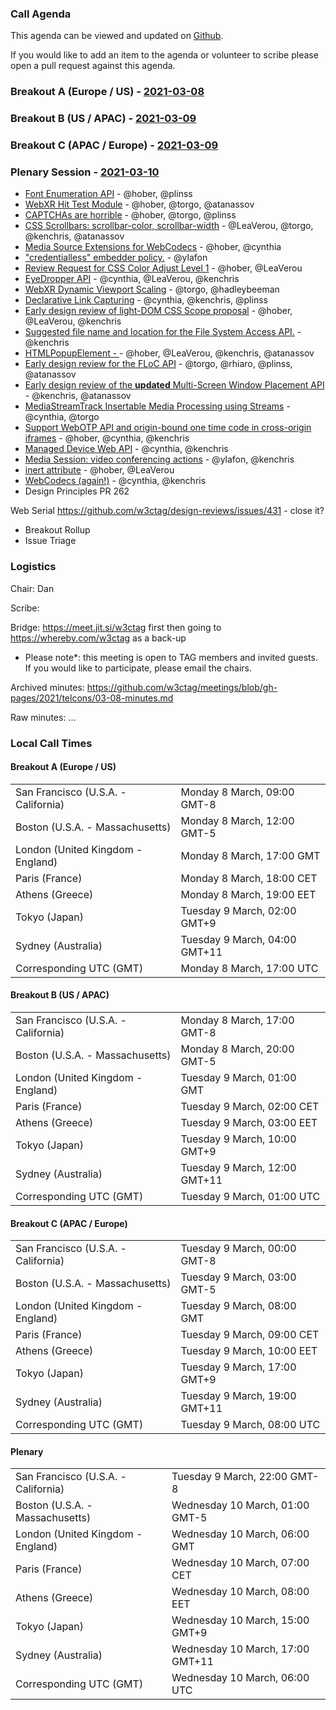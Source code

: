 ### Call Agenda

This agenda can be viewed and updated on [Github](https://github.com/w3ctag/meetings/blob/gh-pages/2021/telcons/03-08-agenda.md).

If you would like to add an item to the agenda or volunteer to scribe please open a pull request against this agenda.

### Breakout A (Europe / US) - [2021-03-08](https://www.timeanddate.com/worldclock/converter.html?iso=20210308T170000&p1=224&p2=43&p3=136&p4=195&p5=26&p6=248&p7=240)

### Breakout B (US / APAC) - [2021-03-09](https://www.timeanddate.com/worldclock/converter.html?iso=20210309T010000&p1=224&p2=43&p3=136&p4=195&p5=26&p6=248&p7=240)

### Breakout C (APAC / Europe) - [2021-03-09](https://www.timeanddate.com/worldclock/converter.html?iso=20210309T080000&p1=224&p2=43&p3=136&p4=195&p5=26&p6=248&p7=240)

### Plenary Session - [2021-03-10](https://www.timeanddate.com/worldclock/converter.html?iso=20210310T060000&p1=224&p2=43&p3=136&p4=195&p5=26&p6=248&p7=240)

* [Font Enumeration API](https://github.com/w3ctag/design-reviews/issues/399) - @hober, @plinss
* [WebXR Hit Test Module](https://github.com/w3ctag/design-reviews/issues/463) - @hober, @torgo, @atanassov
* [CAPTCHAs are horrible](https://github.com/w3ctag/design-reviews/issues/558) - @hober, @torgo, @plinss
* [CSS Scrollbars: scrollbar-color, scrollbar-width](https://github.com/w3ctag/design-reviews/issues/563) - @LeaVerou, @torgo, @kenchris, @atanassov
* [Media Source Extensions for WebCodecs](https://github.com/w3ctag/design-reviews/issues/576) - @hober, @cynthia
* ["credentialless" embedder policy.](https://github.com/w3ctag/design-reviews/issues/582) - @ylafon
* [Review Request for CSS Color Adjust Level 1](https://github.com/w3ctag/design-reviews/issues/583) - @hober, @LeaVerou
* [EyeDropper API](https://github.com/w3ctag/design-reviews/issues/587) - @cynthia, @LeaVerou, @kenchris
* [WebXR Dynamic Viewport Scaling](https://github.com/w3ctag/design-reviews/issues/588) - @torgo, @hadleybeeman
* [Declarative Link Capturing](https://github.com/w3ctag/design-reviews/issues/589) - @cynthia, @kenchris, @plinss
* [Early design review of light-DOM CSS Scope proposal](https://github.com/w3ctag/design-reviews/issues/593) - @hober, @LeaVerou, @kenchris
* [Suggested file name and location for the File System Access API.](https://github.com/w3ctag/design-reviews/issues/598) - @kenchris
* [HTMLPopupElement - <popup>](https://github.com/w3ctag/design-reviews/issues/599) - @hober, @LeaVerou, @kenchris, @atanassov
* [Early design review for the FLoC API](https://github.com/w3ctag/design-reviews/issues/601) - @torgo, @rhiaro, @plinss, @atanassov
* [Early design review of the **updated** Multi-Screen Window Placement API](https://github.com/w3ctag/design-reviews/issues/602) - @kenchris, @atanassov
* [MediaStreamTrack Insertable Media Processing using Streams](https://github.com/w3ctag/design-reviews/issues/603) - @cynthia, @torgo
* [Support WebOTP API and origin-bound one time code in cross-origin iframes](https://github.com/w3ctag/design-reviews/issues/604) - @hober, @cynthia, @kenchris
* [Managed Device Web API](https://github.com/w3ctag/design-reviews/issues/606) - @cynthia, @kenchris
* [Media Session: video conferencing actions](https://github.com/w3ctag/design-reviews/issues/608) - @ylafon, @kenchris
* [inert attribute](https://github.com/w3ctag/design-reviews/issues/610) - @hober, @LeaVerou
* [WebCodecs (again!)](https://github.com/w3ctag/design-reviews/issues/612) - @cynthia, @kenchris
* Design Principles PR 262

Web Serial https://github.com/w3ctag/design-reviews/issues/431 - close it?

* Breakout Rollup
* Issue Triage

### Logistics

Chair: Dan

Scribe:

Bridge: https://meet.jit.si/w3ctag first then going to https://whereby.com/w3ctag as a back-up

* Please note*: this meeting is open to TAG members and invited guests. If you would like to participate, please email the chairs.

Archived minutes: https://github.com/w3ctag/meetings/blob/gh-pages/2021/telcons/03-08-minutes.md

Raw minutes: ...


### Local Call Times

#### Breakout A (Europe / US)

<table>
<tr><td> San Francisco (U.S.A. - California) <td> Monday 8 March, 09:00 GMT-8</td></tr>
<tr><td> Boston (U.S.A. - Massachusetts) <td> Monday 8 March, 12:00 GMT-5</td></tr>
<tr><td> London (United Kingdom - England) <td> Monday 8 March, 17:00 GMT</td></tr>
<tr><td> Paris (France) <td> Monday 8 March, 18:00 CET</td></tr>
<tr><td> Athens (Greece) <td> Monday 8 March, 19:00 EET</td></tr>
<tr><td> Tokyo (Japan) <td> Tuesday 9 March, 02:00 GMT+9</td></tr>
<tr><td> Sydney (Australia) <td> Tuesday 9 March, 04:00 GMT+11</td></tr>
<tr><td> Corresponding UTC (GMT) <td> Monday 8 March, 17:00 UTC</td></tr>
</table>

#### Breakout B (US / APAC)

<table>
<tr><td> San Francisco (U.S.A. - California) <td> Monday 8 March, 17:00 GMT-8</td></tr>
<tr><td> Boston (U.S.A. - Massachusetts) <td> Monday 8 March, 20:00 GMT-5</td></tr>
<tr><td> London (United Kingdom - England) <td> Tuesday 9 March, 01:00 GMT</td></tr>
<tr><td> Paris (France) <td> Tuesday 9 March, 02:00 CET</td></tr>
<tr><td> Athens (Greece) <td> Tuesday 9 March, 03:00 EET</td></tr>
<tr><td> Tokyo (Japan) <td> Tuesday 9 March, 10:00 GMT+9</td></tr>
<tr><td> Sydney (Australia) <td> Tuesday 9 March, 12:00 GMT+11</td></tr>
<tr><td> Corresponding UTC (GMT) <td> Tuesday 9 March, 01:00 UTC</td></tr>
</table>

#### Breakout C (APAC / Europe)

<table>
<tr><td> San Francisco (U.S.A. - California) <td> Tuesday 9 March, 00:00 GMT-8</td></tr>
<tr><td> Boston (U.S.A. - Massachusetts) <td> Tuesday 9 March, 03:00 GMT-5</td></tr>
<tr><td> London (United Kingdom - England) <td> Tuesday 9 March, 08:00 GMT</td></tr>
<tr><td> Paris (France) <td> Tuesday 9 March, 09:00 CET</td></tr>
<tr><td> Athens (Greece) <td> Tuesday 9 March, 10:00 EET</td></tr>
<tr><td> Tokyo (Japan) <td> Tuesday 9 March, 17:00 GMT+9</td></tr>
<tr><td> Sydney (Australia) <td> Tuesday 9 March, 19:00 GMT+11</td></tr>
<tr><td> Corresponding UTC (GMT) <td> Tuesday 9 March, 08:00 UTC</td></tr>
</table>

#### Plenary

<table>
<tr><td> San Francisco (U.S.A. - California) <td> Tuesday 9 March, 22:00 GMT-8</td></tr>
<tr><td> Boston (U.S.A. - Massachusetts) <td> Wednesday 10 March, 01:00 GMT-5</td></tr>
<tr><td> London (United Kingdom - England) <td> Wednesday 10 March, 06:00 GMT</td></tr>
<tr><td> Paris (France) <td> Wednesday 10 March, 07:00 CET</td></tr>
<tr><td> Athens (Greece) <td> Wednesday 10 March, 08:00 EET</td></tr>
<tr><td> Tokyo (Japan) <td> Wednesday 10 March, 15:00 GMT+9</td></tr>
<tr><td> Sydney (Australia) <td> Wednesday 10 March, 17:00 GMT+11</td></tr>
<tr><td> Corresponding UTC (GMT) <td> Wednesday 10 March, 06:00 UTC</td></tr>
</table>
